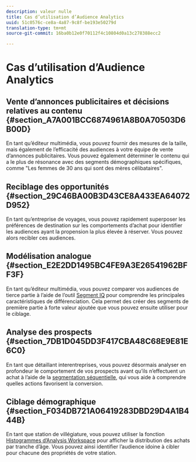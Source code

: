 ```yaml
---
description: valeur nulle
title: Cas d’utilisation d’Audience Analytics
uuid: 51c0576c-ce8a-4a87-9c8f-be193e50279d
translation-type: tm+mt
source-git-commit: 16ba0b12e0f70112f4c10804d0a13c278388ecc2

---
```



# Cas d’utilisation d’Audience Analytics

## Vente d’annonces publicitaires et décisions relatives au contenu {#section_A7A001BCC6874961A8B0A70503D6B00D}

En tant qu’éditeur multimédia, vous pouvez fournir des mesures de la taille, mais également de l’efficacité des audiences à votre équipe de vente d’annonces publicitaires. Vous pouvez également déterminer le contenu qui a le plus de résonance avec des segments démographiques spécifiques, comme "Les femmes de 30 ans qui sont des mères célibataires".

## Reciblage des opportunités {#section_29C46BA00B3D43CE8A433EA64072D952}

En tant qu’entreprise de voyages, vous pouvez rapidement superposer les préférences de destination sur les comportements d’achat pour identifier les audiences ayant la propension la plus élevée à réserver. Vous pouvez alors recibler ces audiences.

## Modélisation analogue {#section_E2E2DD1495BC4FE9A3E26541962BFF3F}

En tant qu’éditeur multimédia, vous pouvez comparer vos audiences de tierce partie à l’aide de l’outil [Segment IQ](https://marketing.adobe.com/resources/help/en_US/analytics/analysis-workspace/segment-comparison.html) pour comprendre les principales caractéristiques de différenciation. Cela permet des créer des segments de première partie à forte valeur ajoutée que vous pouvez ensuite utiliser pour le ciblage.

## Analyse des prospects {#section_7DB1D045DD3F417CBA48C68E9E81E6C0}

En tant que détaillant interentreprises, vous pouvez désormais analyser en profondeur le comportement de vos prospects avant qu’ils n’effectuent un achat à l’aide de la [segmentation séquentielle](https://marketing.adobe.com/resources/help/en_US/analytics/segment/sequence-filters.html), qui vous aide à comprendre quelles actions favorisent la conversion.

## Ciblage démographique {#section_F034DB721A06419283DBD29D4A1B444B}

En tant que station de villégiature, vous pouvez utiliser la fonction [Histogrammes d’Analysis Workspace](https://marketing.adobe.com/resources/help/en_US/analytics/analysis-workspace/histogram.html) pour afficher la distribution des achats par tranche d’âge. Vous pouvez ainsi identifier l’audience idoine à cibler pour chacune des propriétés de votre station.
